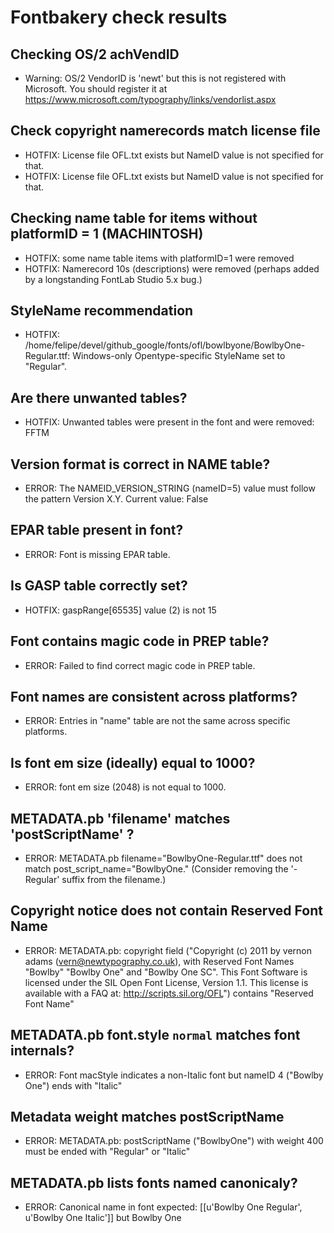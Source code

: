 # Fontbakery check results
## Checking OS/2 achVendID
* Warning: OS/2 VendorID is 'newt' but this is not registered with Microsoft. You should register it at https://www.microsoft.com/typography/links/vendorlist.aspx

## Check copyright namerecords match license file
* HOTFIX: License file OFL.txt exists but NameID value is not specified for that.
* HOTFIX: License file OFL.txt exists but NameID value is not specified for that.

## Checking name table for items without platformID = 1 (MACHINTOSH)
* HOTFIX: some name table items with platformID=1 were removed
* HOTFIX: Namerecord 10s (descriptions) were removed (perhaps added by a longstanding FontLab Studio 5.x bug.)

## StyleName recommendation
* HOTFIX: /home/felipe/devel/github_google/fonts/ofl/bowlbyone/BowlbyOne-Regular.ttf: Windows-only Opentype-specific StyleName set to "Regular".

## Are there unwanted tables?
* HOTFIX: Unwanted tables were present in the font and were removed: FFTM

## Version format is correct in NAME table?
* ERROR: The NAMEID_VERSION_STRING (nameID=5) value must follow the pattern Version X.Y. Current value: False

## EPAR table present in font?
* ERROR: Font is missing EPAR table.

## Is GASP table correctly set?
* HOTFIX: gaspRange[65535] value (2) is not 15

## Font contains magic code in PREP table?
* ERROR: Failed to find correct magic code in PREP table.

## Font names are consistent across platforms?
* ERROR: Entries in "name" table are not the same across specific platforms.

## Is font em size (ideally) equal to 1000?
* ERROR: font em size (2048) is not equal to 1000.

## METADATA.pb 'filename' matches 'postScriptName' ?
* ERROR: METADATA.pb filename="BowlbyOne-Regular.ttf" does not match post_script_name="BowlbyOne." (Consider removing the '-Regular' suffix from the filename.)

## Copyright notice does not contain Reserved Font Name
* ERROR: METADATA.pb: copyright field ("Copyright (c) 2011 by vernon adams (vern@newtypography.co.uk), with Reserved Font Names "Bowlby" "Bowlby One" and "Bowlby One SC". This Font Software is licensed under the SIL Open Font License, Version 1.1. This license is available with a FAQ at: http://scripts.sil.org/OFL") contains "Reserved Font Name"

## METADATA.pb font.style `normal` matches font internals?
* ERROR: Font macStyle indicates a non-Italic font but nameID 4 ("Bowlby One") ends with "Italic"

## Metadata weight matches postScriptName
* ERROR: METADATA.pb: postScriptName ("BowlbyOne") with weight 400 must be ended with "Regular" or "Italic"

## METADATA.pb lists fonts named canonicaly?
* ERROR: Canonical name in font expected: [[u'Bowlby One Regular', u'Bowlby One Italic']] but Bowlby One

